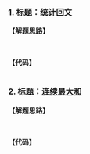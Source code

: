 ### 1. 标题：[统计回文](https://www.nowcoder.com/practice/9d1559511b3849deaa71b576fa7009dc?tpId=85&&tqId=29842&rp=1&ru=/activity/oj&qru=/ta/2017test/question-ranking)
**【解题思路】**<br>

&#160; &#160; &#160; &#160; 

**【代码】**
```c++

```

### 2. 标题：[连续最大和](https://www.nowcoder.com/practice/5a304c109a544aef9b583dce23f5f5db?tpId=85&&tqId=29858&rp=1&ru=/activity/oj&qru=/ta/2017test/question-ranking)
**【解题思路】**<br>

&#160; &#160; &#160; &#160; 

**【代码】**
```c++

```
